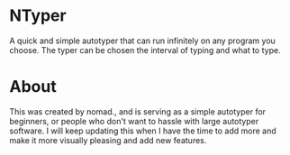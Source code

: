 # NTyper
A quick and simple autotyper that can run infinitely on any program you choose.
The typer can be chosen the interval of typing and what to type.
# About
This was created by nomad., and is serving as a simple autotyper for beginners, or people who don't want to hassle with large autotyper software.
I will keep updating this when I have the time to add more and make it more visually pleasing and add new features.
